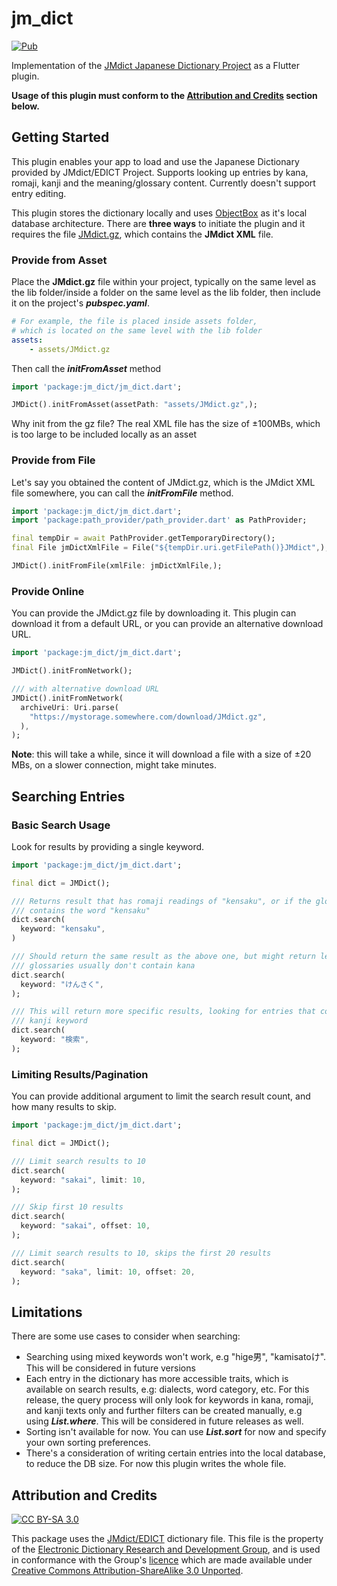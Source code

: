 # jm_dict

[![Pub](https://img.shields.io/pub/v/jm_dict.svg)](https://pub.dartlang.org/packages/jm_dict)

Implementation of the [JMdict Japanese Dictionary Project](http://www.edrdg.org/wiki/index.php/JMdict-EDICT_Dictionary_Project) as a Flutter plugin.

**Usage of this plugin must conform to the [Attribution and Credits](https://pub.dev/packages/jm_dict#attribution-and-credits) section below.**

## Getting Started

This plugin enables your app to load and use the Japanese Dictionary provided by JMdict/EDICT Project.    Supports looking up entries by kana, romaji, kanji and the meaning/glossary content.  Currently doesn't support entry editing.

This plugin stores the dictionary locally and uses [ObjectBox](https://pub.dev/packages/objectbox) as it's local database architecture.  There are **three ways** to initiate the plugin and it requires the file [JMdict.gz](http://ftp.edrdg.org/pub/Nihongo/JMdict.gz),  which contains the **JMdict XML** file.

### Provide from Asset
Place the **JMdict.gz** file within your project, typically on the same level as the lib folder/inside a folder  on the same level as the lib folder, then include it on the project's **_pubspec.yaml_**.

```yaml
# For example, the file is placed inside assets folder,
# which is located on the same level with the lib folder
assets:
    - assets/JMdict.gz
```

Then call the **_initFromAsset_** method
```dart
import 'package:jm_dict/jm_dict.dart';

JMDict().initFromAsset(assetPath: "assets/JMdict.gz",);
```
Why init from the gz file? The real XML file has the size of ±100MBs, which is too large to be   included locally as an asset

### Provide from File
Let's say you obtained the content of JMdict.gz, which is the JMdict XML file somewhere, you can  call the **_initFromFile_** method.
```dart
import 'package:jm_dict/jm_dict.dart';
import 'package:path_provider/path_provider.dart' as PathProvider;

final tempDir = await PathProvider.getTemporaryDirectory();
final File jmDictXmlFile = File("${tempDir.uri.getFilePath()}JMdict",);

JMDict().initFromFile(xmlFile: jmDictXmlFile,);
```

### Provide Online
You can provide the JMdict.gz file by downloading it. This plugin can download it from a default URL, or  you can provide an alternative download URL.
```dart
import 'package:jm_dict/jm_dict.dart';

JMDict().initFromNetwork();

/// with alternative download URL
JMDict().initFromNetwork(
  archiveUri: Uri.parse(
    "https://mystorage.somewhere.com/download/JMdict.gz",
  ),
);
```
**Note**: this will take a while, since it will download a file with a size of ±20 MBs, on a slower connection, might   take minutes.

## Searching Entries
### Basic Search Usage
Look for results by providing a single keyword.
```dart
import 'package:jm_dict/jm_dict.dart';

final dict = JMDict();

/// Returns result that has romaji readings of "kensaku", or if the glossary/meaning
/// contains the word "kensaku"
dict.search(
  keyword: "kensaku",
)

/// Should return the same result as the above one, but might return less results since
/// glossaries usually don't contain kana
dict.search(
  keyword: "けんさく",
);

/// This will return more specific results, looking for entries that contain this
/// kanji keyword
dict.search(
  keyword: "検索",
);
```

### Limiting Results/Pagination
You can provide additional argument to limit the search result count, and how many results to skip.
```dart
import 'package:jm_dict/jm_dict.dart';

final dict = JMDict();

/// Limit search results to 10
dict.search(
  keyword: "sakai", limit: 10,
);

/// Skip first 10 results
dict.search(
  keyword: "sakai", offset: 10,
);

/// Limit search results to 10, skips the first 20 results
dict.search(
  keyword: "saka", limit: 10, offset: 20,
);
```

## Limitations
There are some use cases to consider when searching:
- Searching using mixed keywords won't work, e.g "hige男", "kamisatoけ". This will be considered in future  versions
- Each entry in the dictionary has more accessible traits, which is available on search results, e.g: dialects,   word category, etc. For this release, the query process will only look for keywords in kana, romaji, and   kanji texts only and further filters can be created manually, e.g using **_List.where_**. This will be considered   in future releases as well.
- Sorting isn't available for now. You can use **_List.sort_** for now and specify your own sorting preferences.
- There's a consideration of writing certain entries into the local database, to reduce the DB size. For now   this plugin writes the whole file.

## Attribution and Credits

[![CC BY-SA 3.0][cc-by-sa-image]][cc-by-sa]

[cc-by-sa]: http://creativecommons.org/licenses/by-sa/3.0/
[cc-by-sa-image]: https://licensebuttons.net/l/by-sa/3.0/88x31.png
[cc-by-sa-shield]: https://img.shields.io/badge/License-CC%20BY--SA%204.0-lightgrey.svg
This package uses the [JMdict/EDICT](http://www.edrdg.org/wiki/index.php/JMdict-EDICT_Dictionary_Project) dictionary file. This file is the property of  the [Electronic Dictionary Research and Development Group](http://www.edrdg.org/), and is used in conformance with the Group's [licence](http://www.edrdg.org/edrdg/licence.html) which are made available under [Creative Commons Attribution-ShareAlike 3.0 Unported][cc-by-sa].